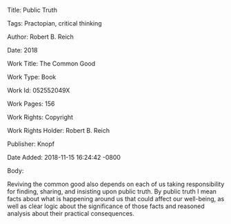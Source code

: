 Title:  Public Truth

Tags:   Practopian, critical thinking

Author: Robert B. Reich

Date:   2018

Work Title: The Common Good

Work Type: Book

Work Id: 052552049X

Work Pages: 156

Work Rights: Copyright

Work Rights Holder: Robert B. Reich

Publisher: Knopf

Date Added: 2018-11-15 16:24:42 -0800

Body: 

Reviving the common good also depends on each of us taking responsibility for finding, sharing, and insisting upon public truth. By public truth I mean facts about what is happening around us that could affect our well-being, as well as clear logic about the significance of those facts and reasoned analysis about their practical consequences. 

